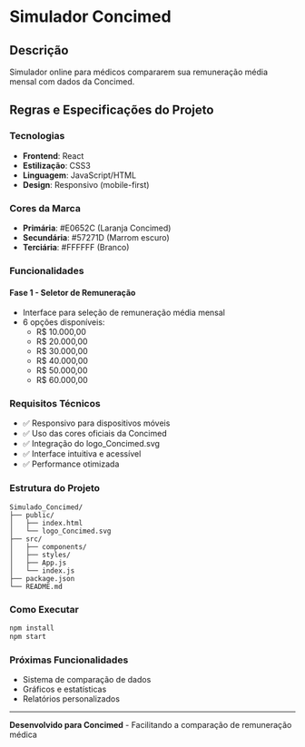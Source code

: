 # Simulador Concimed

## Descrição
Simulador online para médicos compararem sua remuneração média mensal com dados da Concimed.

## Regras e Especificações do Projeto

### Tecnologias
- **Frontend**: React
- **Estilização**: CSS3
- **Linguagem**: JavaScript/HTML
- **Design**: Responsivo (mobile-first)

### Cores da Marca
- **Primária**: #E0652C (Laranja Concimed)
- **Secundária**: #57271D (Marrom escuro)
- **Terciária**: #FFFFFF (Branco)

### Funcionalidades

#### Fase 1 - Seletor de Remuneração
- Interface para seleção de remuneração média mensal
- 6 opções disponíveis:
  - R$ 10.000,00
  - R$ 20.000,00
  - R$ 30.000,00
  - R$ 40.000,00
  - R$ 50.000,00
  - R$ 60.000,00

### Requisitos Técnicos
- ✅ Responsivo para dispositivos móveis
- ✅ Uso das cores oficiais da Concimed
- ✅ Integração do logo_Concimed.svg
- ✅ Interface intuitiva e acessível
- ✅ Performance otimizada

### Estrutura do Projeto
```
Simulado_Concimed/
├── public/
│   ├── index.html
│   └── logo_Concimed.svg
├── src/
│   ├── components/
│   ├── styles/
│   ├── App.js
│   └── index.js
├── package.json
└── README.md
```

### Como Executar
```bash
npm install
npm start
```

### Próximas Funcionalidades
- Sistema de comparação de dados
- Gráficos e estatísticas
- Relatórios personalizados

---
**Desenvolvido para Concimed** - Facilitando a comparação de remuneração médica

